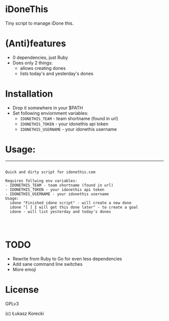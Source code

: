 # iDoneThis


Tiny script to manage iDone this.

# (Anti)features

- 0 dependencies, just Ruby
- Does only 2 things:
  - allows creating dones
  - lists today's and yesterday's dones

# Installation

- Drop it somewhere in your $PATH
- Set following enviornment variables:
  - `IDONETHIS_TEAM` - team shortname (found in url)
  - `IDONETHIS_TOKEN` - your idonethis api token
  - `IDONETHIS_USERNAME` - your idonethis username


# Usage:

---


```

Quick and dirty script for idonethis.com

Requires follwing env variables:
- IDONETHIS_TEAM - team shortname (found in url)
- IDONETHIS_TOKEN - your idonethis api token
- IDONETHIS_USERNAME - your idonethis username
Usage:
  idone "Finished idone script" - will create a new done
  idone "[ ] I will get this done later" - to create a goal
  idone - will list yesterday and today's dones




```


# TODO

- Rewrite from Ruby to Go for even less dependencies
- Add sane command line switches
- More emoji

# License

GPLv3

(c) Łukasz Korecki
